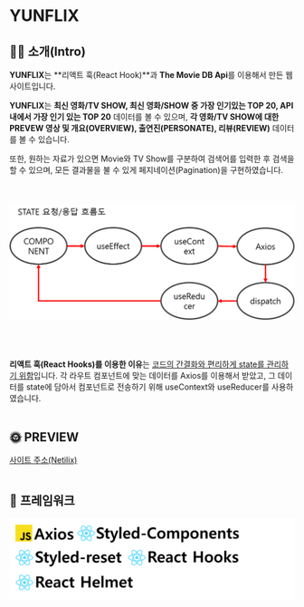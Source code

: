 # YUNFLIX

## 🙋‍♂️ 소개(Intro)

**YUNFLIX**는 **리액트 훅(React Hook)**과 **The Movie DB Api**를 이용해서 만든 웹 사이트입니다.<br/>

**YUNFLIX**는 **최신 영화/TV SHOW, 최신 영화/SHOW 중 가장 인기있는 TOP 20, API내에서 가장 인기 있는 TOP 20** 데이터를 볼 수 있으며, **각 영화/TV SHOW에 대한 PREVEW 영상 및 개요(OVERVIEW), 출연진(PERSONATE), 리뷰(REVIEW)** 데이터를 볼 수 있습니다.<br/>

또한, 원하는 자료가 있으면 Movie와 TV Show를 구분하여 검색어를 입력한 후 검색을 할 수 있으며, 모든 결과물을 불 수 있게 페지네이션(Pagination)을 구현하였습니다. <br/>
<br/><br/><br/>
![screentshot](./images/state-flow.png)
<br/><br/><br/><br/>

**리액트 훅(React Hooks)를 이용한 이유**는 <u>코드의 간결화와 편리하게 state를 관리하기 위함</u>입니다. 각 라우트 컴포넌트에 맞는 데이터를 Axios를 이용해서 받았고, 그 데이터를 state에 담아서 컴포넌트로 전송하기 위해 useContext와 useReducer를 사용하였습니다.<br/><br/>

## 🌞 PREVIEW

[사이트 주소(Netilix)](https://fervent-shirley-991dad.netlify.app/)
<br/>
<br/>

## 📖 프레임워크

![screentshot](./images/frameworks.png)

